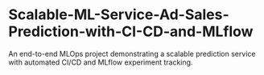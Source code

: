 # Scalable-ML-Service-Ad-Sales-Prediction-with-CI-CD-and-MLflow
An end-to-end MLOps project demonstrating a scalable prediction service with automated CI/CD and MLflow experiment tracking.
